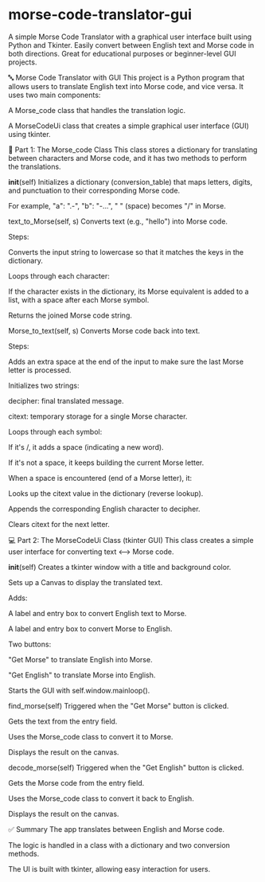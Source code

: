 # morse-code-translator-gui
A simple Morse Code Translator with a graphical user interface built using Python and Tkinter. Easily convert between English text and Morse code in both directions. Great for educational purposes or beginner-level GUI projects.

🔤 Morse Code Translator with GUI 
This project is a Python program that allows users to translate English text into Morse code, and vice versa. It uses two main components:

A Morse_code class that handles the translation logic.

A MorseCodeUi class that creates a simple graphical user interface (GUI) using tkinter.

📘 Part 1: The Morse_code Class
This class stores a dictionary for translating between characters and Morse code, and it has two methods to perform the translations.

__init__(self)
Initializes a dictionary (conversion_table) that maps letters, digits, and punctuation to their corresponding Morse code.

For example, "a": ".-", "b": "-...", " " (space) becomes "/" in Morse.

text_to_Morse(self, s)
Converts text (e.g., "hello") into Morse code.

Steps:

Converts the input string to lowercase so that it matches the keys in the dictionary.

Loops through each character:

If the character exists in the dictionary, its Morse equivalent is added to a list, with a space after each Morse symbol.

Returns the joined Morse code string.

Morse_to_text(self, s)
Converts Morse code back into text.

Steps:

Adds an extra space at the end of the input to make sure the last Morse letter is processed.

Initializes two strings:

decipher: final translated message.

citext: temporary storage for a single Morse character.

Loops through each symbol:

If it's /, it adds a space (indicating a new word).

If it's not a space, it keeps building the current Morse letter.

When a space is encountered (end of a Morse letter), it:

Looks up the citext value in the dictionary (reverse lookup).

Appends the corresponding English character to decipher.

Clears citext for the next letter.

💻 Part 2: The MorseCodeUi Class (tkinter GUI)
This class creates a simple user interface for converting text <--> Morse code.

__init__(self)
Creates a tkinter window with a title and background color.

Sets up a Canvas to display the translated text.

Adds:

A label and entry box to convert English text to Morse.

A label and entry box to convert Morse to English.

Two buttons:

"Get Morse" to translate English into Morse.

"Get English" to translate Morse into English.

Starts the GUI with self.window.mainloop().

find_morse(self)
Triggered when the "Get Morse" button is clicked.

Gets the text from the entry field.

Uses the Morse_code class to convert it to Morse.

Displays the result on the canvas.

decode_morse(self)
Triggered when the "Get English" button is clicked.

Gets the Morse code from the entry field.

Uses the Morse_code class to convert it back to English.

Displays the result on the canvas.

✅ Summary
The app translates between English and Morse code.

The logic is handled in a class with a dictionary and two conversion methods.

The UI is built with tkinter, allowing easy interaction for users.